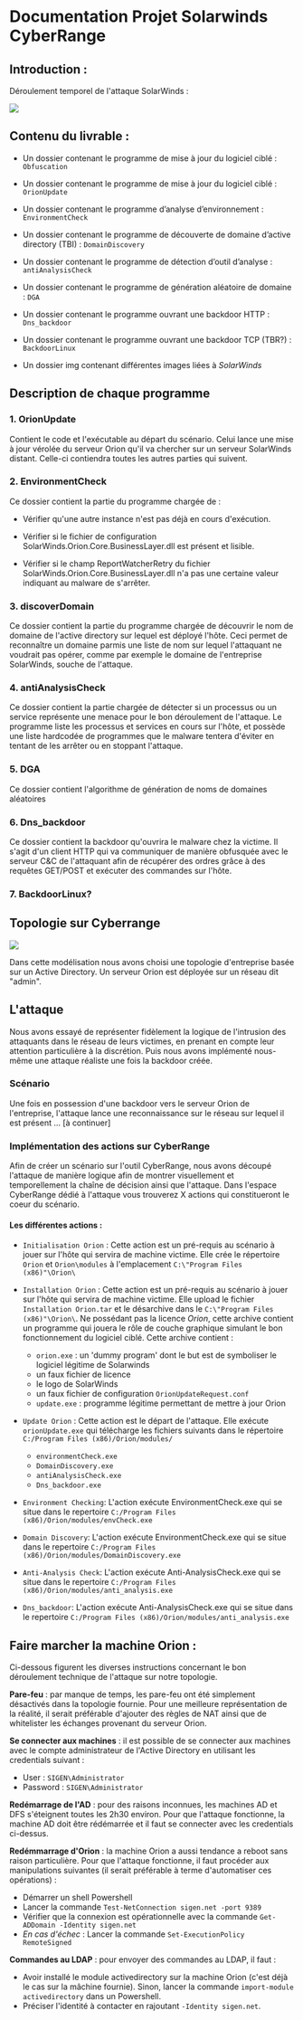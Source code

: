 # Documentation Projet Solarwinds CyberRange  

 
 

## Introduction : 

 
 

Déroulement temporel de l'attaque SolarWinds : 

![](img/sunburst.png) 

 
 

## Contenu du livrable :  

 

- Un dossier contenant le programme de mise à jour du logiciel ciblé : `Obfuscation` 

 

 

- Un dossier contenant le programme de mise à jour du logiciel ciblé : `OrionUpdate`  

 
 

- Un dossier contenant le programme d’analyse d’environnement : `EnvironmentCheck`  

 
 

- Un dossier contenant le programme de découverte de domaine d’active directory (TBI) : `DomainDiscovery`  

 
 

- Un dossier contenant le programme de détection d’outil d’analyse : `antiAnalysisCheck`  

 
 

- Un dossier contenant le programme de génération aléatoire de domaine : `DGA`  

 
 

- Un dossier contenant le programme ouvrant une backdoor HTTP : `Dns_backdoor`  

 
 

- Un dossier contenant le programme ouvrant une backdoor TCP (TBR?) : `BackdoorLinux`  

 
 

- Un dossier img contenant différentes images liées à _SolarWinds_ 

 
 

## Description de chaque programme 

 
 

### 1. OrionUpdate 

Contient le code et l'exécutable au départ du scénario. Celui lance une mise à jour vérolée du serveur Orion qu'il va chercher sur un serveur SolarWinds distant. Celle-ci contiendra toutes les autres parties qui suivent. 

### 2. EnvironmentCheck 

Ce dossier contient la partie du programme chargée de : 

- Vérifier qu'une autre instance n'est pas déjà en cours d'exécution. 

- Vérifier si le fichier de configuration SolarWinds.Orion.Core.BusinessLayer.dll est présent et lisible. 

- Vérifier si le champ ReportWatcherRetry du fichier SolarWinds.Orion.Core.BusinessLayer.dll n'a pas une certaine valeur indiquant au malware de s'arrêter. 

### 3. discoverDomain 

Ce dossier contient la partie du programme chargée de découvrir le nom de domaine de l'active directory sur lequel est déployé l'hôte. Ceci permet de reconnaître un domaine parmis une liste de nom sur lequel l'attaquant ne voudrait pas opérer, comme par exemple le domaine de l'entreprise SolarWinds, souche de l'attaque. 

### 4. antiAnalysisCheck 

Ce dossier contient la partie chargée de détecter si un processus ou un service représente une menace pour le bon déroulement de l'attaque. Le programme liste les processus et services en cours sur l'hôte, et possède une liste hardcodée de programmes que le malware tentera d'éviter en tentant de les arrêter ou en stoppant l'attaque. 

### 5. DGA 

Ce dossier contient l'algorithme de génération de noms de domaines aléatoires  

### 6. Dns_backdoor 

Ce dossier contient la backdoor qu'ouvrira le malware chez la victime. Il s'agit d'un client HTTP qui va communiquer de manière obfusquée avec le serveur C&C de l'attaquant afin de récupérer des ordres grâce à des requêtes GET/POST et exécuter des commandes sur l'hôte. 

### 7. BackdoorLinux? 

 
 

## Topologie sur Cyberrange

 ![](img/topologie.png)
 

Dans cette modélisation nous avons choisi une topologie d'entreprise basée sur un Active Directory. Un serveur Orion est déployée sur un réseau dit "admin".  

 
 

## L'attaque 

 
 

Nous avons essayé de représenter fidèlement la logique de l'intrusion des attaquants dans le réseau de leurs victimes, en prenant en compte leur attention particulière à la discrétion. Puis nous avons implémenté nous-même une attaque réaliste une fois la backdoor créée. 

 
 

### Scénario 

 
 

Une fois en possession d'une backdoor vers le serveur Orion de l'entreprise, l'attaque lance une reconnaissance sur le réseau sur lequel il est présent ... [à continuer] 

 
 

### Implémentation des actions sur CyberRange 

 
 

Afin de créer un scénario sur l'outil CyberRange, nous avons découpé l'attaque de manière logique afin de montrer visuellement et temporellement la chaîne de décision ainsi que l'attaque. Dans l'espace CyberRange dédié à l'attaque vous trouverez X actions qui constitueront le coeur du scénario. 

#### __Les différentes actions :__ 

- `Initialisation Orion` : Cette action est un pré-requis au scénario à jouer sur l'hôte qui servira de machine victime. Elle crée le répertoire `Orion` et `Orion\modules` à l'emplacement `C:\"Program Files (x86)"\Orion\`

- `Installation Orion` : Cette action est un pré-requis au scénario à jouer sur l'hôte qui servira de machine victime. Elle upload le fichier `Installation Orion.tar` et le  désarchive dans le `C:\"Program Files (x86)"\Orion\`. Ne possédant pas la licence _Orion_, cette archive contient un programme qui jouera le rôle de couche graphique simulant le bon fonctionnement du logiciel ciblé.
Cette archive contient :
    - `orion.exe` : un 'dummy program' dont le but est de symboliser le logiciel légitime de Solarwinds
    - un faux fichier de licence
    - le logo de SolarWinds
    - un faux fichier de configuration `OrionUpdateRequest.conf`
    - `update.exe` : programme légitime permettant de mettre à jour Orion

- `Update Orion` : Cette action est le départ de l'attaque. Elle exécute `orionUpdate.exe` qui télécharge les fichiers suivants dans le répertoire `C:/Program Files (x86)/Orion/modules/`
    - `environmentCheck.exe`
    - `DomainDiscovery.exe` 
    - `antiAnalysisCheck.exe`
    - `Dns_backdoor.exe` 

- `Environment Checking`: L'action exécute EnvironmentCheck.exe qui se situe dans le repertoire `C:/Program Files (x86)/Orion/modules/envCheck.exe`

- `Domain Discovery`: L'action exécute EnvironmentCheck.exe qui se situe dans le repertoire `C:/Program Files (x86)/Orion/modules/DomainDiscovery.exe`

- `Anti-Analysis Check`: L'action exécute Anti-AnalysisCheck.exe qui se situe dans le repertoire `C:/Program Files (x86)/Orion/modules/anti_analysis.exe`

- `Dns_backdoor`: L'action exécute Anti-AnalysisCheck.exe qui se situe dans le repertoire `C:/Program Files (x86)/Orion/modules/anti_analysis.exe`
 

## Faire marcher la machine Orion :  

Ci-dessous figurent les diverses instructions concernant le bon déroulement technique de l'attaque sur notre topologie.

**Pare-feu** : par manque de temps, les pare-feu ont été simplement désactivés dans la topologie fournie. Pour une meilleure représentation de la réalité, il serait préférable d'ajouter des règles de NAT ainsi que de whitelister les échanges provenant du serveur Orion.
 
**Se connecter aux machines** : il est possible de se connecter aux machines avec le compte administrateur de l'Active Directory en utilisant les credentials suivant :
- User : `SIGEN\Administrator`
- Password : `SIGEN\Administrator`

**Redémarrage de l'AD** : pour des raisons inconnues, les machines AD et DFS s'éteignent toutes les 2h30 environ. Pour que l'attaque fonctionne, la machine AD doit être rédémarrée et il faut se connecter avec les credentials ci-dessus.
 
**Redémmarrage d'Orion** : la machine Orion a aussi tendance a reboot sans raison particulière. Pour que l'attaque fonctionne, il faut procéder aux manipulations suivantes (il serait préférable à terme d'automatiser ces opérations) :
- Démarrer un shell Powershell
- Lancer la commande `Test-NetConnection sigen.net -port 9389`
- Vérifier que la connexion est opérationnelle avec la commande `Get-ADDomain -Identity sigen.net`
- *En cas d'échec* : Lancer la commande `Set-ExecutionPolicy RemoteSigned`

**Commandes au LDAP** : pour envoyer des commandes au LDAP, il faut :
- Avoir installé le module activedirectory sur la machine Orion (c'est déjà le cas sur la mâchine fournie). Sinon, lancer la commande `import-module activedirectory` dans un Powershell.
- Préciser l'identité à contacter en rajoutant `-Identity sigen.net`.
 

 
 
 
 
 

 